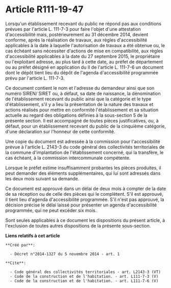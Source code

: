 # Article R111-19-47

Lorsqu'un établissement recevant du public ne répond pas aux conditions prévues par l'article L. 111-7-3 pour faire l'objet
d'une attestation d'accessibilité mais, postérieurement au 31 décembre 2014, devient conforme, après la réalisation de
travaux, aux règles d'accessibilité applicables à la date à laquelle l'autorisation de travaux a été obtenue ou, le cas
échéant sans nécessiter d'actions de mise en compatibilité, aux règles d'accessibilité applicables à la date du 27 septembre
2015, le propriétaire ou l'exploitant adresse, au plus tard à cette date, au préfet de département ou au préfet désigné en
application du II de l'article L. 111-7-6 un document dont le dépôt tient lieu du dépôt de l'agenda d'accessibilité
programmée prévu par l'article L. 111-7-3. 

Ce document contient le nom et l'adresse du demandeur ainsi que son numéro SIREN/ SIRET ou, à défaut, sa date de naissance,
la dénomination de l'établissement recevant du public ainsi que la catégorie et le type d'établissement, s'il y a lieu la
présentation de la nature des travaux et actions réalisés pour mettre en conformité l'établissement et sa situation actuelle
au regard des obligations définies à la sous-section 5 de la présente section. Il est accompagné de toutes pièces
justificatives, ou, à défaut, pour un établissement recevant du public de la cinquième catégorie, d'une déclaration sur
l'honneur de cette conformité. 

Une copie du document est adressée à la commission pour l'accessibilité prévue à l'article L. 2143-3 du code général des
collectivités territoriales de la commune d'implantation de l'établissement concerné, qui la transfère, le cas échéant, à la
commission intercommunale compétente. 

Lorsque le préfet estime insuffisamment probantes les pièces produites, il peut demander des éléments supplémentaires, qui
lui sont adressés dans les deux mois suivant sa demande. 

Ce document est approuvé dans un délai de deux mois à compter de la date de sa réception ou de celle des pièces qui le
complètent. S'il est approuvé, il tient lieu d'agenda d'accessibilité programmée. S'il n'est pas approuvé, la décision
précise le délai laissé pour présenter un agenda d'accessibilité programmée, qui ne peut excéder six mois. 

Sont seules applicables à ce document les dispositions du présent article, à l'exclusion de toutes autres dispositions de la
présente sous-section.

**Liens relatifs à cet article**

	**Créé par**:

	  - Décret n°2014-1327 du 5 novembre 2014 - art. 1

	**Cite**:

	  - Code général des collectivités territoriales - art. L2143-3 (VT)
	  - Code de la construction et de l'habitation. - art. L111-7-3 (V)
	  - Code de la construction et de l'habitation. - art. L111-7-6 (V)
